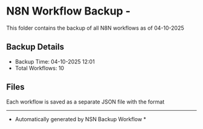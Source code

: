 # N8N Workflow Backup - 
This folder contains the backup of all N8N workflows as of 04-10-2025

## Backup Details
- Backup Time: 04-10-2025 12:01
- Total Workflows: 10

## Files
Each workflow is saved as a separate JSON file with the format

-----------
* Automatically generated by NSN Backup Workflow *